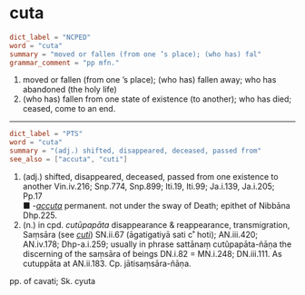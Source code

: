 # cuta

``` toml
dict_label = "NCPED"
word = "cuta"
summary = "moved or fallen (from one ’s place); (who has) fal"
grammar_comment = "pp mfn."
```

1. moved or fallen (from one ’s place); (who has) fallen away; who has abandoned (the holy life)
2. (who has) fallen from one state of existence (to another); who has died; ceased, come to an end.

--------------------

``` toml
dict_label = "PTS"
word = "cuta"
summary = "(adj.) shifted, disappeared, deceased, passed from"
see_also = ["accuta", "cuti"]
```

1. (adj.) shifted, disappeared, deceased, passed from one existence to another Vin.iv.216; Snp.774, Snp.899; Iti.19, Iti.99; Ja.i.139, Ja.i.205; Pp.17  
   ■ *\-[accuta](accuta.md)* permanent. not under the sway of Death; epithet of Nibbāna Dhp.225.
2. (n.) in cpd. *cutūpapāta* disappearance & reappearance, transmigration, Saṃsāra (see *[cuti](cuti.md)*) SN.ii.67 (āgatigatiyā sati c˚ hoti); AN.iii.420; AN.iv.178; Dhp\-a.i.259; usually in phrase sattānaṃ cutûpapāta\-ñāṇa the discerning of the saṃsāra of beings DN.i.82 = MN.i.248; DN.iii.111. As cutuppāta at AN.ii.183. Cp. jātisaṃsāra\-ñāṇa.

pp. of cavati; Sk. cyuta

